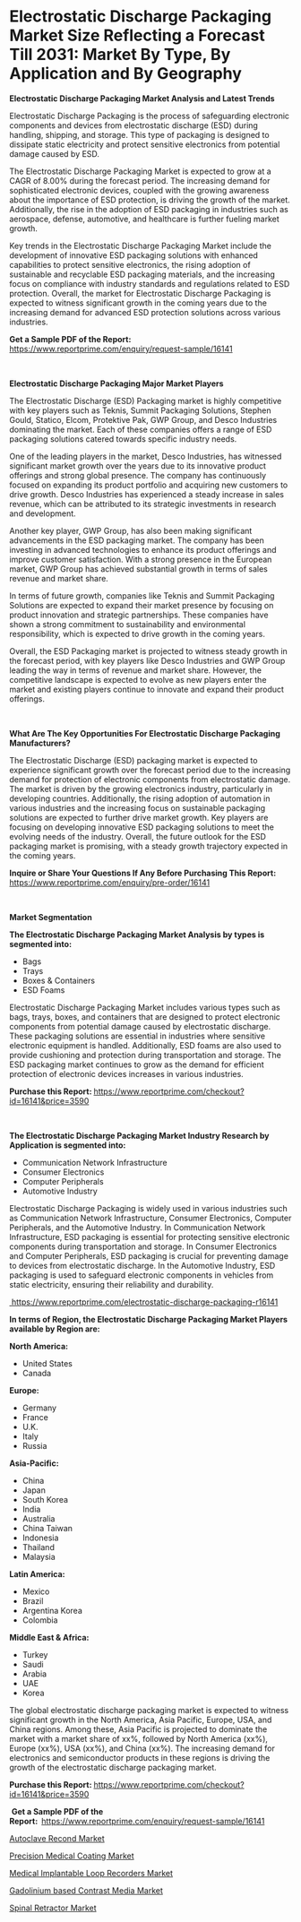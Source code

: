 <p><h1>Electrostatic Discharge Packaging Market Size Reflecting a Forecast Till 2031: Market By Type, By Application and By Geography</h1></p><p><strong>Electrostatic Discharge Packaging Market Analysis and Latest Trends</strong></p>
<p><p>Electrostatic Discharge Packaging is the process of safeguarding electronic components and devices from electrostatic discharge (ESD) during handling, shipping, and storage. This type of packaging is designed to dissipate static electricity and protect sensitive electronics from potential damage caused by ESD. </p><p>The Electrostatic Discharge Packaging Market is expected to grow at a CAGR of 8.00% during the forecast period. The increasing demand for sophisticated electronic devices, coupled with the growing awareness about the importance of ESD protection, is driving the growth of the market. Additionally, the rise in the adoption of ESD packaging in industries such as aerospace, defense, automotive, and healthcare is further fueling market growth.</p><p>Key trends in the Electrostatic Discharge Packaging Market include the development of innovative ESD packaging solutions with enhanced capabilities to protect sensitive electronics, the rising adoption of sustainable and recyclable ESD packaging materials, and the increasing focus on compliance with industry standards and regulations related to ESD protection. Overall, the market for Electrostatic Discharge Packaging is expected to witness significant growth in the coming years due to the increasing demand for advanced ESD protection solutions across various industries.</p></p>
<p><strong>Get a Sample PDF of the Report:&nbsp;</strong> <a href="https://www.reportprime.com/enquiry/request-sample/16141">https://www.reportprime.com/enquiry/request-sample/16141</a></p>
<p>&nbsp;</p>
<p><strong>Electrostatic Discharge Packaging Major Market Players</strong></p>
<p><p>The Electrostatic Discharge (ESD) Packaging market is highly competitive with key players such as Teknis, Summit Packaging Solutions, Stephen Gould, Statico, Elcom, Protektive Pak, GWP Group, and Desco Industries dominating the market. Each of these companies offers a range of ESD packaging solutions catered towards specific industry needs.</p><p>One of the leading players in the market, Desco Industries, has witnessed significant market growth over the years due to its innovative product offerings and strong global presence. The company has continuously focused on expanding its product portfolio and acquiring new customers to drive growth. Desco Industries has experienced a steady increase in sales revenue, which can be attributed to its strategic investments in research and development.</p><p>Another key player, GWP Group, has also been making significant advancements in the ESD packaging market. The company has been investing in advanced technologies to enhance its product offerings and improve customer satisfaction. With a strong presence in the European market, GWP Group has achieved substantial growth in terms of sales revenue and market share.</p><p>In terms of future growth, companies like Teknis and Summit Packaging Solutions are expected to expand their market presence by focusing on product innovation and strategic partnerships. These companies have shown a strong commitment to sustainability and environmental responsibility, which is expected to drive growth in the coming years.</p><p>Overall, the ESD Packaging market is projected to witness steady growth in the forecast period, with key players like Desco Industries and GWP Group leading the way in terms of revenue and market share. However, the competitive landscape is expected to evolve as new players enter the market and existing players continue to innovate and expand their product offerings.</p></p>
<p>&nbsp;</p>
<p><strong>What Are The Key Opportunities For Electrostatic Discharge Packaging Manufacturers?</strong></p>
<p><p>The Electrostatic Discharge (ESD) packaging market is expected to experience significant growth over the forecast period due to the increasing demand for protection of electronic components from electrostatic damage. The market is driven by the growing electronics industry, particularly in developing countries. Additionally, the rising adoption of automation in various industries and the increasing focus on sustainable packaging solutions are expected to further drive market growth. Key players are focusing on developing innovative ESD packaging solutions to meet the evolving needs of the industry. Overall, the future outlook for the ESD packaging market is promising, with a steady growth trajectory expected in the coming years.</p></p>
<p><strong>Inquire or Share Your Questions If Any Before Purchasing This Report:</strong> <a href="https://www.reportprime.com/enquiry/pre-order/16141">https://www.reportprime.com/enquiry/pre-order/16141</a></p>
<p>&nbsp;</p>
<p><strong>Market Segmentation</strong></p>
<p><strong>The Electrostatic Discharge Packaging Market Analysis by types is segmented into:</strong></p>
<p><ul><li>Bags</li><li>Trays</li><li>Boxes & Containers</li><li>ESD Foams</li></ul></p>
<p><p>Electrostatic Discharge Packaging Market includes various types such as bags, trays, boxes, and containers that are designed to protect electronic components from potential damage caused by electrostatic discharge. These packaging solutions are essential in industries where sensitive electronic equipment is handled. Additionally, ESD foams are also used to provide cushioning and protection during transportation and storage. The ESD packaging market continues to grow as the demand for efficient protection of electronic devices increases in various industries.</p></p>
<p><strong>Purchase this Report:&nbsp;</strong><a href="https://www.reportprime.com/checkout?id=16141&price=3590">https://www.reportprime.com/checkout?id=16141&price=3590</a></p>
<p>&nbsp;</p>
<p><strong>The Electrostatic Discharge Packaging Market Industry Research by Application is segmented into:</strong></p>
<p><ul><li>Communication Network Infrastructure</li><li>Consumer Electronics</li><li>Computer Peripherals</li><li>Automotive Industry</li></ul></p>
<p><p>Electrostatic Discharge Packaging is widely used in various industries such as Communication Network Infrastructure, Consumer Electronics, Computer Peripherals, and the Automotive Industry. In Communication Network Infrastructure, ESD packaging is essential for protecting sensitive electronic components during transportation and storage. In Consumer Electronics and Computer Peripherals, ESD packaging is crucial for preventing damage to devices from electrostatic discharge. In the Automotive Industry, ESD packaging is used to safeguard electronic components in vehicles from static electricity, ensuring their reliability and durability.</p></p>
<p><a href="https://www.reportprime.com/electrostatic-discharge-packaging-r16141">&nbsp;https://www.reportprime.com/electrostatic-discharge-packaging-r16141</a></p>
<p><strong>In terms of Region, the Electrostatic Discharge Packaging Market Players available by Region are:</strong></p>
<p>
    <p> <strong> North America: </strong>
        <ul>
            <li>United States</li>
            <li>Canada</li>
        </ul>
        </p> 
    <p> <strong> Europe: </strong>
        <ul>
            <li>Germany</li>
            <li>France</li>
            <li>U.K.</li>
            <li>Italy</li>
            <li>Russia</li>
        </ul>
        </p> 
    <p> <strong> Asia-Pacific: </strong>
        <ul>
            <li>China</li>
            <li>Japan</li>
            <li>South Korea</li>
            <li>India</li>
            <li>Australia</li>
            <li>China Taiwan</li>
            <li>Indonesia</li>
            <li>Thailand</li>
            <li>Malaysia</li>
        </ul>
        </p> 
    <p> <strong> Latin America: </strong>
        <ul>
            <li>Mexico</li>
            <li>Brazil</li>
            <li>Argentina Korea</li>
            <li>Colombia</li>
        </ul>
        </p> 
    <p> <strong> Middle East & Africa: </strong>
        <ul>
            <li>Turkey</li>
            <li>Saudi</li>
            <li>Arabia</li>
            <li>UAE</li>
            <li>Korea</li>
        </ul>
    </p>
    </p>
<p><p>The global electrostatic discharge packaging market is expected to witness significant growth in the North America, Asia Pacific, Europe, USA, and China regions. Among these, Asia Pacific is projected to dominate the market with a market share of xx%, followed by North America (xx%), Europe (xx%), USA (xx%), and China (xx%). The increasing demand for electronics and semiconductor products in these regions is driving the growth of the electrostatic discharge packaging market.</p></p>
<p><strong>Purchase this Report: </strong><a href="https://www.reportprime.com/checkout?id=16141&price=3590">https://www.reportprime.com/checkout?id=16141&price=3590</a></p>
<p>&nbsp;<strong>Get a Sample PDF of the Report:&nbsp;&nbsp;</strong><a href="https://www.reportprime.com/enquiry/request-sample/16141">https://www.reportprime.com/enquiry/request-sample/16141</a></p>
<p><strong></strong></p>
<p><p><a href="https://medium.com/@abdulkoss1914/autoclave-recond-market-a-global-and-regional-analysis-focus-on-region-country-level-analysis-86c21058fd18">Autoclave Recond Market</a></p><p><a href="https://medium.com/@jackiegrady1910/precision-medical-coating-market-trends-a-detailed-study-of-its-market-segmentation-and-analyzing-f57c2b3d8d39">Precision Medical Coating Market</a></p><p><a href="https://medium.com/@jackiegrady1910/global-medical-implantable-loop-recorders-market-focus-on-application-end-use-industry-type-fb109b32ad8c">Medical Implantable Loop Recorders Market</a></p><p><a href="https://medium.com/@jackiegrady1910/gadolinium-based-contrast-media-market-size-share-analysis-growth-trends-forecast-2024-2031-23a5a0962ce2">Gadolinium based Contrast Media Market</a></p><p><a href="https://medium.com/@abdulkoss1914/global-spinal-retractor-industry-analysis-share-growth-trends-and-forecast-2024-to-2031-551ac31909d8">Spinal Retractor Market</a></p></p>